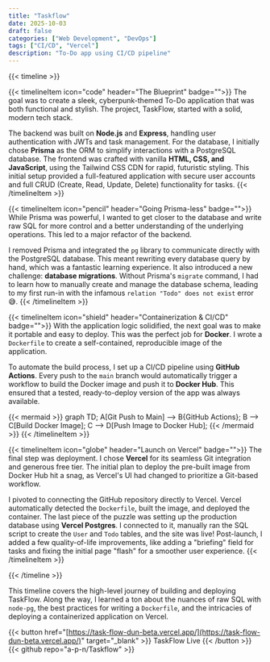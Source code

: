 ```yaml
---
title: "Taskflow"
date: 2025-10-03
draft: false
categories: ["Web Development", "DevOps"]
tags: ["CI/CD", "Vercel"]
description: "To-Do app using CI/CD pipeline"
---
```


{{< timeline >}}

{{< timelineItem icon="code" header="The Blueprint" badge="">}}
The goal was to create a sleek, cyberpunk-themed To-Do application that was both functional and stylish. The project, TaskFlow, started with a solid, modern tech stack.

The backend was built on <b>Node.js</b> and <b>Express</b>, handling user authentication with JWTs and task management. For the database, I initially chose <b>Prisma</b> as the ORM to simplify interactions with a PostgreSQL database. The frontend was crafted with vanilla <b>HTML, CSS, and JavaScript</b>, using the Tailwind CSS CDN for rapid, futuristic styling. This initial setup provided a full-featured application with secure user accounts and full CRUD (Create, Read, Update, Delete) functionality for tasks.
{{< /timelineItem >}}

{{< timelineItem icon="pencil" header="Going Prisma-less" badge="">}}
While Prisma was powerful, I wanted to get closer to the database and write raw SQL for more control and a better understanding of the underlying operations. This led to a major refactor of the backend.

I removed Prisma and integrated the <code>pg</code> library to communicate directly with the PostgreSQL database. This meant rewriting every database query by hand, which was a fantastic learning experience. It also introduced a new challenge: <b>database migrations</b>. Without Prisma's <code>migrate</code> command, I had to learn how to manually create and manage the database schema, leading to my first run-in with the infamous <code>relation "Todo" does not exist</code> error 😅.
{{< /timelineItem >}}

{{< timelineItem icon="shield" header="Containerization & CI/CD" badge="">}}
With the application logic solidified, the next goal was to make it portable and easy to deploy. This was the perfect job for <b>Docker</b>. I wrote a <code>Dockerfile</code> to create a self-contained, reproducible image of the application.

To automate the build process, I set up a CI/CD pipeline using <b>GitHub Actions</b>. Every push to the <code>main</code> branch would automatically trigger a workflow to build the Docker image and push it to <b>Docker Hub</b>. This ensured that a tested, ready-to-deploy version of the app was always available.

{{< mermaid >}}
graph TD;
    A[Git Push to Main] --> B{GitHub Actions};
    B --> C[Build Docker Image];
    C --> D[Push Image to Docker Hub];
{{< /mermaid >}}
{{< /timelineItem >}}

{{< timelineItem icon="globe" header="Launch on Vercel" badge="">}}
The final step was deployment. I chose <b>Vercel</b> for its seamless Git integration and generous free tier. The initial plan to deploy the pre-built image from Docker Hub hit a snag, as Vercel's UI had changed to prioritize a Git-based workflow.

I pivoted to connecting the GitHub repository directly to Vercel. Vercel automatically detected the <code>Dockerfile</code>, built the image, and deployed the container. The last piece of the puzzle was setting up the production database using <b>Vercel Postgres</b>. I connected to it, manually ran the SQL script to create the <code>User</code> and <code>Todo</code> tables, and the site was live! Post-launch, I added a few quality-of-life improvements, like adding a "briefing" field for tasks and fixing the initial page "flash" for a smoother user experience.
{{< /timelineItem >}}

{{< /timeline >}}

This timeline covers the high-level journey of building and deploying TaskFlow. Along the way, I learned a ton about the nuances of raw SQL with `node-pg`, the best practices for writing a `Dockerfile`, and the intricacies of deploying a containerized application on Vercel.

{{< button href="[https://task-flow-dun-beta.vercel.app/](https://task-flow-dun-beta.vercel.app/)" target="_blank" >}} TaskFlow Live {{< /button >}}
{{< github repo="a-p-n/Taskflow" >}}
